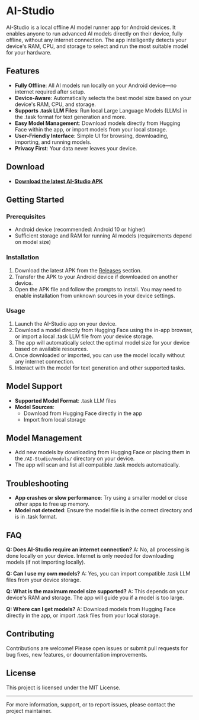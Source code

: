 # AI-Studio

AI-Studio is a local offline AI model runner app for Android devices. It enables anyone to run advanced AI models directly on their device, fully offline, without any internet connection. The app intelligently detects your device's RAM, CPU, and storage to select and run the most suitable model for your hardware.

## Features

- **Fully Offline**: All AI models run locally on your Android device—no internet required after setup.
- **Device-Aware**: Automatically selects the best model size based on your device's RAM, CPU, and storage.
- **Supports .task LLM Files**: Run local Large Language Models (LLMs) in the .task format for text generation and more.
- **Easy Model Management**: Download models directly from Hugging Face within the app, or import models from your local storage.
- **User-Friendly Interface**: Simple UI for browsing, downloading, importing, and running models.
- **Privacy First**: Your data never leaves your device.

## Download

- **[Download the latest AI-Studio APK](https://github.com/your-repo/AI-Studio/releases/latest)**

## Getting Started

### Prerequisites
- Android device (recommended: Android 10 or higher)
- Sufficient storage and RAM for running AI models (requirements depend on model size)

### Installation
1. Download the latest APK from the [Releases](https://github.com/mojahid2021/AI-Studio/releases/download/1.0.3/ai-studio.apk) section.
2. Transfer the APK to your Android device if downloaded on another device.
3. Open the APK file and follow the prompts to install. You may need to enable installation from unknown sources in your device settings.

### Usage
1. Launch the AI-Studio app on your device.
2. Download a model directly from Hugging Face using the in-app browser, or import a local .task LLM file from your device storage.
3. The app will automatically select the optimal model size for your device based on available resources.
4. Once downloaded or imported, you can use the model locally without any internet connection.
5. Interact with the model for text generation and other supported tasks.

## Model Support
- **Supported Model Format**: .task LLM files
- **Model Sources**:
  - Download from Hugging Face directly in the app
  - Import from local storage

## Model Management
- Add new models by downloading from Hugging Face or placing them in the `/AI-Studio/models/` directory on your device.
- The app will scan and list all compatible .task models automatically.

## Troubleshooting
- **App crashes or slow performance**: Try using a smaller model or close other apps to free up memory.
- **Model not detected**: Ensure the model file is in the correct directory and is in .task format.

## FAQ

**Q: Does AI-Studio require an internet connection?**
A: No, all processing is done locally on your device. Internet is only needed for downloading models (if not importing locally).

**Q: Can I use my own models?**
A: Yes, you can import compatible .task LLM files from your device storage.

**Q: What is the maximum model size supported?**
A: This depends on your device's RAM and storage. The app will guide you if a model is too large.

**Q: Where can I get models?**
A: Download models from Hugging Face directly in the app, or import .task files from your local storage.

## Contributing
Contributions are welcome! Please open issues or submit pull requests for bug fixes, new features, or documentation improvements.

## License
This project is licensed under the MIT License.

---

For more information, support, or to report issues, please contact the project maintainer.
